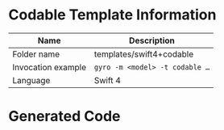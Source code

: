 # Codable Template Information

| Name      | Description       |
| --------- | ----------------- |
| Folder name | templates/swift4+codable |
| Invocation example | `gyro -m <model> -t codable …` |
| Language | Swift 4 |



# Generated Code

